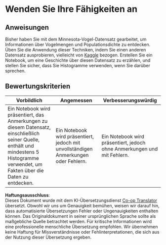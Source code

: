 <!--
CO_OP_TRANSLATOR_METADATA:
{
  "original_hash": "40eeb9b9f94009c537c7811f9f27f037",
  "translation_date": "2025-08-24T01:03:39+00:00",
  "source_file": "3-Data-Visualization/10-visualization-distributions/assignment.md",
  "language_code": "de"
}
-->
# Wenden Sie Ihre Fähigkeiten an

## Anweisungen

Bisher haben Sie mit dem Minnesota-Vogel-Datensatz gearbeitet, um Informationen über Vogelmengen und Populationsdichte zu entdecken. Üben Sie die Anwendung dieser Techniken, indem Sie einen anderen Datensatz ausprobieren, vielleicht von [Kaggle](https://www.kaggle.com/) bezogen. Erstellen Sie ein Notebook, um eine Geschichte über diesen Datensatz zu erzählen, und stellen Sie sicher, dass Sie Histogramme verwenden, wenn Sie darüber sprechen.

## Bewertungskriterien

Vorbildlich | Angemessen | Verbesserungswürdig
--- | --- | -- |
Ein Notebook wird präsentiert, das Anmerkungen zu diesem Datensatz, einschließlich seiner Quelle, enthält und mindestens 5 Histogramme verwendet, um Fakten über die Daten zu entdecken. | Ein Notebook wird präsentiert, jedoch mit unvollständigen Anmerkungen oder Fehlern. | Ein Notebook wird präsentiert, jedoch ohne Anmerkungen und mit Fehlern.

**Haftungsausschluss**:  
Dieses Dokument wurde mit dem KI-Übersetzungsdienst [Co-op Translator](https://github.com/Azure/co-op-translator) übersetzt. Obwohl wir uns um Genauigkeit bemühen, weisen wir darauf hin, dass automatisierte Übersetzungen Fehler oder Ungenauigkeiten enthalten können. Das Originaldokument in seiner ursprünglichen Sprache sollte als maßgebliche Quelle betrachtet werden. Für kritische Informationen wird eine professionelle menschliche Übersetzung empfohlen. Wir übernehmen keine Haftung für Missverständnisse oder Fehlinterpretationen, die sich aus der Nutzung dieser Übersetzung ergeben.
